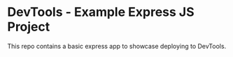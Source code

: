 # DevTools - Example Express JS Project

This repo contains a basic express app to showcase deploying to DevTools.


